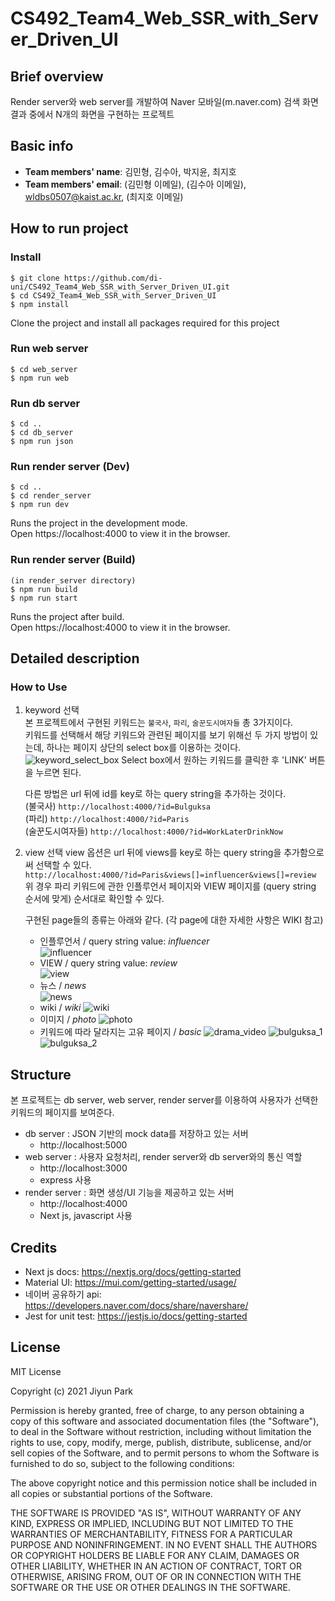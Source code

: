 # CS492_Team4_Web_SSR_with_Server_Driven_UI

## Brief overview

Render server와 web server를 개발하여 Naver 모바일(m.naver.com) 검색 화면 결과 중에서 N개의 화면을 구현하는 프로젝트 

## Basic info

- **Team members' name**: 김민형, 김수아, 박지윤, 최지호
- **Team members' email**: (김민형 이메일), (김수아 이메일), wldbs0507@kaist.ac.kr, (최지호 이메일)


## How to run project
### Install
```
$ git clone https://github.com/di-uni/CS492_Team4_Web_SSR_with_Server_Driven_UI.git
$ cd CS492_Team4_Web_SSR_with_Server_Driven_UI
$ npm install 
```
Clone the project and install all packages required for this project   

### Run web server
```
$ cd web_server
$ npm run web
```
### Run db server
```
$ cd ..
$ cd db_server
$ npm run json
```
### Run render server (Dev)
```
$ cd ..
$ cd render_server
$ npm run dev
```
Runs the project in the development mode.   
Open https://localhost:4000 to view it in the browser.

### Run render server (Build)
```
(in render_server directory)
$ npm run build
$ npm run start
```
Runs the project after build.   
Open https://localhost:4000 to view it in the browser.


## Detailed description
### How to Use 
1. keyword 선택      
본 프로젝트에서 구현된 키워드는 `불국사`, `파리`, `술꾼도시여자들` 총 3가지이다.  
키워드를 선택해서 해당 키워드와 관련된 페이지를 보기 위해선 두 가지 방법이 있는데, 하나는 페이지 상단의 select box를 이용하는 것이다. 
![keyword_select_box](screenshots/keyword_select_box.png)
Select box에서 원하는 키워드를 클릭한 후 'LINK' 버튼을 누르면 된다.

    다른 방법은 url 뒤에 id를 key로 하는 query string을 추가하는 것이다.   
    (불국사)  ```http://localhost:4000/?id=Bulguksa```     
    (파리)   ```http://localhost:4000/?id=Paris```    
    (술꾼도시여자들) ```http://localhost:4000/?id=WorkLaterDrinkNow```  

2. view 선택
    view 옵션은 url 뒤에 views를 key로 하는 query string을 추가함으로써 선택할 수 있다.   
    ```http://localhost:4000/?id=Paris&views[]=influencer&views[]=review ```   
    위 경우 파리 키워드에 관한 인플루언서 페이지와 VIEW 페이지를 (query string 순서에 맞게) 순서대로 확인할 수 있다.

    구현된 page들의 종류는 아래와 같다. (각 page에 대한 자세한 사항은 WIKI 참고)
    - 인플루언서 / query string value: *influencer*  
    ![influencer](screenshots/influencer.png)
    - VIEW / query string value: *review*   
    ![view](screenshots/view.png)
    - 뉴스 / *news*   
    ![news](screenshots/news.png)
    - wiki / *wiki*
    ![wiki](screenshots/wiki.png)
    - 이미지 / *photo*
    ![photo](screenshots/photo.png)
    - 키워드에 따라 달라지는 고유 페이지 / *basic*
    ![drama_video](screenshots/drama_video.png)
    ![bulguksa_1](screenshots/bulguksa_1.png)
    ![bulguksa_2](screenshots/bulguksa_2.png)


## Structure
본 프로젝트는 db server, web server, render server를 이용하여 사용자가 선택한 키워드의 페이지를 보여준다.
- db server : JSON 기반의 mock data를 저장하고 있는 서버
    - http://localhost:5000
- web server : 사용자 요청처리, render server와 db server와의 통신 역할
    - http://localhost:3000
    - express 사용
- render server : 화면 생성/UI 기능을 제공하고 있는 서버
    - http://localhost:4000
    - Next js, javascript 사용   



<!-- ## Resources

1. [Demo Video](https://) Add youtube link later -->

## Credits
- Next js docs: https://nextjs.org/docs/getting-started
- Material UI: https://mui.com/getting-started/usage/
- 네이버 공유하기 api: https://developers.naver.com/docs/share/navershare/
- Jest for unit test: https://jestjs.io/docs/getting-started

## License

 MIT License   

Copyright (c) 2021 Jiyun Park
     
Permission is hereby granted, free of charge, to any person obtaining a copy
of this software and associated documentation files (the "Software"), to deal
in the Software without restriction, including without limitation the rights
to use, copy, modify, merge, publish, distribute, sublicense, and/or sell
copies of the Software, and to permit persons to whom the Software is
furnished to do so, subject to the following conditions:
     
The above copyright notice and this permission notice shall be included in all
copies or substantial portions of the Software.
     
THE SOFTWARE IS PROVIDED "AS IS", WITHOUT WARRANTY OF ANY KIND, EXPRESS OR
IMPLIED, INCLUDING BUT NOT LIMITED TO THE WARRANTIES OF MERCHANTABILITY,
FITNESS FOR A PARTICULAR PURPOSE AND NONINFRINGEMENT. IN NO EVENT SHALL THE
AUTHORS OR COPYRIGHT HOLDERS BE LIABLE FOR ANY CLAIM, DAMAGES OR OTHER
LIABILITY, WHETHER IN AN ACTION OF CONTRACT, TORT OR OTHERWISE, ARISING FROM,
OUT OF OR IN CONNECTION WITH THE SOFTWARE OR THE USE OR OTHER DEALINGS IN THE
SOFTWARE.